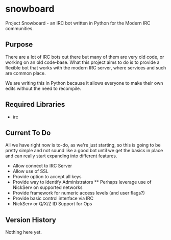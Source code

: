 # snowboard
Project Snowboard - an IRC bot written in Python for the Modern IRC communities.

## Purpose
There are a lot of IRC bots out there but many of them are very old code, or working on an old code-base.  What this project aims to do is to provide a flexible bot that works with the modern IRC server, where services and such are common place.

We are writing this in Python because it allows everyone to make their own edits without the need to recompile.

## Required Libraries
* irc

## Current To Do
All we have right now is to-do, as we're just starting, so this is going to be pretty simple and not sound like a good bot until we get the basics in place and can really start expanding into different features.

* Allow connect to IRC Server
* Allow use of SSL
* Provide option to accept all keys
* Provide way to identify Administrators
** Perhaps leverage use of NickServ on supported networks
* Provide framework for numeric access levels (and user flags?)
* Provide basic control interface via IRC
* NickServ or Q/X/Z ID Support for Ops

## Version History
Nothing here yet.
